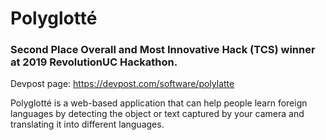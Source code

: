 # Polyglotté 

### Second Place Overall and Most Innovative Hack (TCS) winner at 2019 RevolutionUC Hackathon.
Devpost page: https://devpost.com/software/polylatte


Polyglotté is a web-based application that can help people learn foreign languages by detecting the object or text captured by your camera and translating it into different languages.
